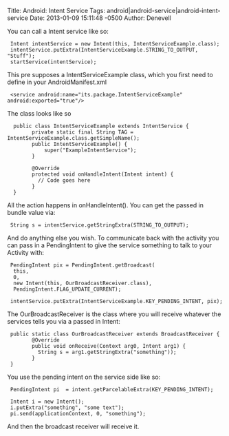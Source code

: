 Title: Android: Intent Service
Tags: android|android-service|android-intent-service
Date: 2013-01-09 15:11:48 -0500 
Author: Denevell

You can call a Intent service like so:

     Intent intentService = new Intent(this, IntentServiceExample.class);
     intentService.putExtra(IntentServiceExample.STRING_TO_OUTPUT, "Stuff");
     startService(intentService);

This pre supposes a IntentServiceExample class, which you first need to define in your AndroidManifest.xml

     <service android:name="its.package.IntentServiceExample" android:exported="true"/>

The class looks like so

      public class IntentServiceExample extends IntentService {
            private static final String TAG = IntentServiceExample.class.getSimpleName();
            public IntentServiceExample() {
                super("ExampleIntentService");
            }
     
            @Override
            protected void onHandleIntent(Intent intent) {
              // Code goes here
            }
      }

All the action happens in onHandleIntent(). You can get the passed in bundle value via:

     String s = intentService.getStringExtra(STRING_TO_OUTPUT);

And do anything else you wish. To communicate back with the activity you can pass in a PendingIntent to give the service something to talk to your Activity with:

     PendingIntent pix = PendingIntent.getBroadcast(
      this,
      0,
      new Intent(this, OurBroadcastReceiver.class),
      PendingIntent.FLAG_UPDATE_CURRENT);
 
     intentService.putExtra(IntentServiceExample.KEY_PENDING_INTENT, pix);

The OurBroadcastReceiver is the class where you will receive whatever the services tells you via a passed in Intent:

     public static class OurBroadcastReceiver extends BroadcastReceiver {
            @Override
            public void onReceive(Context arg0, Intent arg1) {
              String s = arg1.getStringExtra("something"));
            }
     }

You use the pending intent on the service side like so:

     PendingIntent pi  = intent.getParcelableExtra(KEY_PENDING_INTENT);
      
     Intent i = new Intent(); 
     i.putExtra("something", "some text");
     pi.send(applicationContext, 0, "something");

And then the broadcast receiver will receive it.
